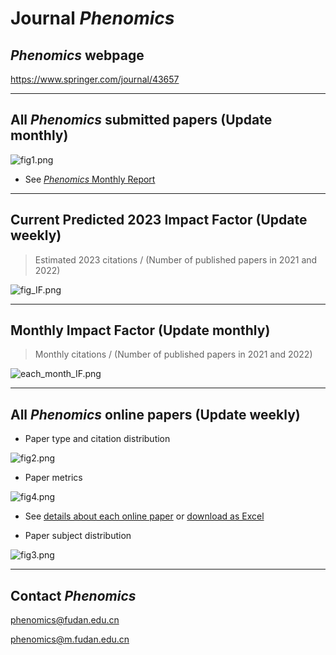 # Journal *Phenomics*

## *Phenomics* webpage 

https://www.springer.com/journal/43657

-----


## All *Phenomics* submitted papers (Update monthly)

<!-- 月初修改 -->
![fig1.png](https://gitee.com/telogen/Journal-Phenomics/raw/master/figures/fig1.png)

- See [*Phenomics* Monthly Report](https://kdocs.cn/l/clR9KnB3xKQp)


-----

## Current Predicted 2023 Impact Factor (Update weekly)

> Estimated 2023 citations / (Number of published papers in 2021 and 2022)

![fig_IF.png](https://gitee.com/telogen/Journal-Phenomics/raw/master/figures/fig_IF.png)

-----

## Monthly Impact Factor (Update monthly)

> Monthly citations / (Number of published papers in 2021 and 2022)

![each_month_IF.png](https://gitee.com/telogen/Journal-Phenomics/raw/master/figures/each_month_IF.png)

-----

## All *Phenomics* online papers (Update weekly)

- Paper type and citation distribution
<!-- fig2 文章分布、citation分布图 每周修改-->
![fig2.png](https://gitee.com/telogen/Journal-Phenomics/raw/master/figures/fig2.png)

- Paper metrics
<!-- fig4 增量趋势图 每周修改 -->
![fig4.png](https://gitee.com/telogen/Journal-Phenomics/raw/master/figures/fig4.png)

<!-- 每周修改 -->
- See [details about each online paper](https://github.com/Telogen/Journal-Phenomics/blob/master/weekly_online_paper_metrices/README.md) or [download as Excel](https://gitee.com/telogen/Journal-Phenomics/raw/master/weekly_online_paper_metrices/all_Phenomics_paper_metrics.xlsx)

- Paper subject distribution
<!-- fig3 subject分布图 暂不修改 -->
![fig3.png](https://gitee.com/telogen/Journal-Phenomics/raw/master/figures/fig3.png)


-----


## Contact *Phenomics*

phenomics@fudan.edu.cn

phenomics@m.fudan.edu.cn





